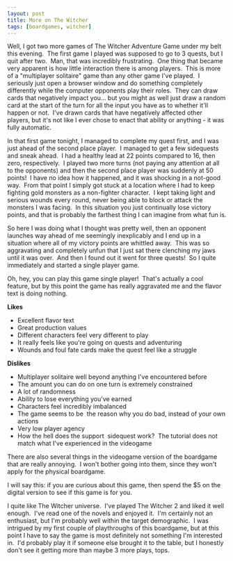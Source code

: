 ```yaml
---
layout: post
title: More on The Witcher
tags: [boardgames, witcher]
---
```


Well, I got two more games of The Witcher Adventure Game under my belt this evening.  The first game I played was supposed to go to 3 quests, but I quit after two.  Man, that was incredibly frustrating.  One thing that became very apparent is how little interaction there is among players.  This is more of a "multiplayer solitaire" game than any other game I've played.  I seriously just open a browser window and do something completely differently while the computer opponents play their roles.  They can draw cards that negatively impact you... but you might as well just draw a random card at the start of the turn for all the input you have as to whether it'll happen or not.  I've drawn cards that have negatively affected other players, but it's not like I ever chose to enact that ability or anything - it was fully automatic.

In that first game tonight, I managed to complete my quest first, and I was just ahead of the second place player.  I managed to get a few sidequests and sneak ahead.  I had a healthy lead at 22 points compared to 16, then zero, respectively.  I played two more turns (not paying any attention at all to the opponents) and then the second place player was suddenly at 50 points!  I have no idea how it happened, and it was shocking in a not-good way.  From that point I simply got stuck at a location where I had to keep fighting gold monsters as a non-fighter character.  I kept taking light and serious wounds every round, never being able to block or attack the monsters I was facing.  In this situation you just continually lose victory points, and that is probably the farthest thing I can imagine from what fun is.

So here I was doing what I thought was pretty well, then an opponent launches way ahead of me seemingly inexplicably and I end up in a situation where all of my victory points are whittled away.  This was so aggravating and completely unfun that I just sat there clenching my jaws until it was over.  And then I found out it went for three quests!  So I quite immediately and started a single player game.

Oh, hey, you can play this game single player!  That's actually a cool feature, but by this point the game has really aggravated me and the flavor text is doing nothing.

<strong>Likes</strong>
<ul>
	<li>Excellent flavor text</li>
	<li>Great production values</li>
	<li>Different characters feel very different to play</li>
	<li>It really feels like you're going on quests and adventuring</li>
	<li>Wounds and foul fate cards make the quest feel like a struggle</li>
</ul>
<strong>Dislikes</strong>
<ul>
	<li>Multiplayer solitaire well beyond anything I've encountered before</li>
	<li>The amount you can do on one turn is extremely constrained</li>
	<li>A lot of randomness</li>
	<li>Ability to lose everything you've earned</li>
	<li>Characters feel incredibly imbalanced</li>
	<li>The game seems to be  the reason why you do bad, instead of your own actions</li>
	<li>Very low player agency</li>
	<li>How the hell does the support  sidequest work?  The tutorial does not match what I've experienced in the videogame</li>
</ul>
There are also several things in the videogame version of the boardgame that are really annoying.  I won't bother going into them, since they won't apply for the physical boardgame.

I will say this: if you are curious about this game, then spend the $5 on the digital version to see if this game is for you.

I quite like The Witcher universe.  I've played The Witcher 2 and liked it well enough.  I've read one of the novels and enjoyed it.  I'm certainly not an enthusiast, but I'm probably well within the target demographic.  I was intrigued by my first couple of playthroughs of this boardgame, but at this point I have to say the game is most definitely not something I'm interested in.  I'd probably play it if someone else brought it to the table, but I honestly don't see it getting more than maybe 3 more plays, tops.